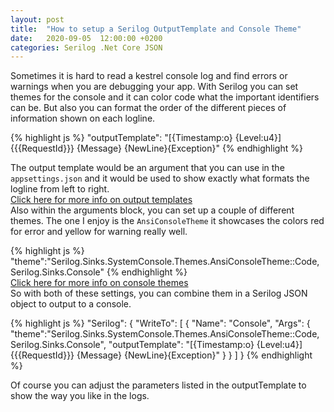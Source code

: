 ```yaml
---
layout: post
title:  "How to setup a Serilog OutputTemplate and Console Theme"
date:   2020-09-05  12:00:00 +0200
categories: Serilog .Net Core JSON
---
```

Sometimes it is hard to read a kestrel console log and find errors or warnings when you are debugging your app.
With Serilog you can set themes for the console and it can color code what the important identifiers can be.
But also you can format the order of the different pieces of information shown on each logline.

{% highlight js %}
"outputTemplate": "[{Timestamp:o} {Level:u4}] {{{RequestId}}} {Message} {NewLine}{Exception}"
{% endhighlight %}

The output template would be an argument that you can use in the ```appsettings.json``` 
and it would be used to show exactly what formats the logline from left to right.
\
[Click here for more info on output templates](https://nblumhardt.com/2014/05/serilog-output-template-formatting-changes)
\
Also within the arguments block, you can set up a couple of different themes.
The one I enjoy is the ```AnsiConsoleTheme``` it showcases the colors red for error and yellow for warning really well.

{% highlight js %}
"theme":"Serilog.Sinks.SystemConsole.Themes.AnsiConsoleTheme::Code, Serilog.Sinks.Console"
{% endhighlight %}
\
[Click here for more info on console themes](https://nblumhardt.com/2017/06/ansi-console)
\
So with both of these settings, you can combine them in a Serilog JSON object to output to a console.

{% highlight js %}
"Serilog": {
  "WriteTo": [
    {
      "Name": "Console",
      "Args": {
        "theme":"Serilog.Sinks.SystemConsole.Themes.AnsiConsoleTheme::Code, Serilog.Sinks.Console",
        "outputTemplate": "[{Timestamp:o} {Level:u4}] {{{RequestId}}} {Message} {NewLine}{Exception}"
      }
    }
  ]
}
{% endhighlight %}

Of course you can adjust the parameters listed in the outputTemplate to show the way you like in the logs.